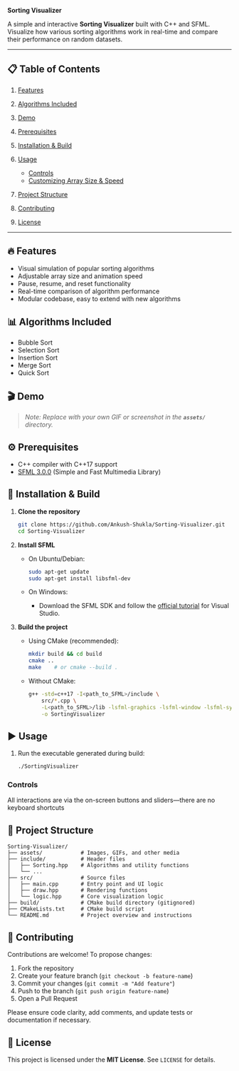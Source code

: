 **Sorting Visualizer**

A simple and interactive **Sorting Visualizer** built with C++ and SFML. Visualize how various sorting algorithms work in real-time and compare their performance on random datasets.

---

## 📋 Table of Contents

1. [Features](#-features)
2. [Algorithms Included](#-algorithms-included)
3. [Demo](#-demo)
4. [Prerequisites](#-prerequisites)
5. [Installation & Build](#-installation--build)
6. [Usage](#-usage)

   * [Controls](#controls)
   * [Customizing Array Size & Speed](#customizing-array-size--speed)
7. [Project Structure](#-project-structure)
8. [Contributing](#-contributing)
9. [License](#-license)

---

## 🔥 Features

* Visual simulation of popular sorting algorithms
* Adjustable array size and animation speed
* Pause, resume, and reset functionality
* Real-time comparison of algorithm performance
* Modular codebase, easy to extend with new algorithms

## 📊 Algorithms Included

* Bubble Sort
* Selection Sort
* Insertion Sort
* Merge Sort
* Quick Sort

## 🎬 Demo

> *Note: Replace with your own GIF or screenshot in the **********`assets/`********** directory.*

## ⚙️ Prerequisites

* C++ compiler with C++17 support
* [SFML 3.0.0](https://www.sfml-dev.org/) (Simple and Fast Multimedia Library)

## 🚀 Installation & Build

1. **Clone the repository**

   ```bash
   git clone https://github.com/Ankush-Shukla/Sorting-Visualizer.git
   cd Sorting-Visualizer
   ```

2. **Install SFML**

   * On Ubuntu/Debian:

     ```bash
     sudo apt-get update
     sudo apt-get install libsfml-dev
     ```

   * On Windows:

     * Download the SFML SDK and follow the [official tutorial](https://www.sfml-dev.org/tutorials/3.0/start-vc.php) for Visual Studio.

3. **Build the project**

   * Using CMake (recommended):

     ```bash
     mkdir build && cd build
     cmake ..
     make    # or cmake --build .
     ```

   * Without CMake:

     ```bash
     g++ -std=c++17 -I<path_to_SFML>/include \
         src/*.cpp \
         -L<path_to_SFML>/lib -lsfml-graphics -lsfml-window -lsfml-system \
         -o SortingVisualizer
     ```

## ▶️ Usage

1. Run the executable generated during build:

   ```bash
   ./SortingVisualizer
   ```

### Controls

All interactions are via the on-screen buttons and sliders—there are no keyboard shortcuts

## 📁 Project Structure

```
Sorting-Visualizer/
├── assets/            # Images, GIFs, and other media
├── include/           # Header files
│   ├── Sorting.hpp    # Algorithms and utility functions
│   └── ...
├── src/               # Source files
│   ├── main.cpp       # Entry point and UI logic
│   ├── draw.hpp       # Rendering functions
│   └── logic.hpp      # Core visualization logic
├── build/             # CMake build directory (gitignored)
├── CMakeLists.txt     # CMake build script
└── README.md          # Project overview and instructions
```

## 🤝 Contributing

Contributions are welcome! To propose changes:

1. Fork the repository
2. Create your feature branch (`git checkout -b feature-name`)
3. Commit your changes (`git commit -m "Add feature"`)
4. Push to the branch (`git push origin feature-name`)
5. Open a Pull Request

Please ensure code clarity, add comments, and update tests or documentation if necessary.

## 📝 License

This project is licensed under the **MIT License**. See `LICENSE` for details.
